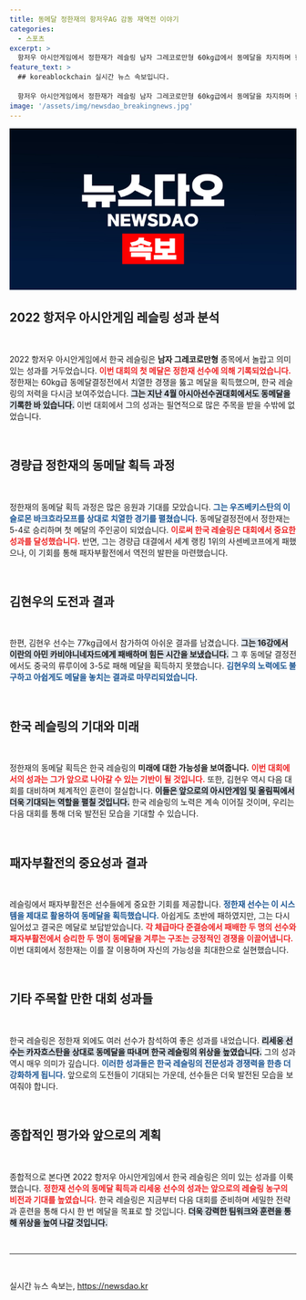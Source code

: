 ```yaml
---
title: 동메달 정한재의 항저우AG 감동 재역전 이야기
categories:
  - 스포츠
excerpt: >
  항저우 아시안게임에서 정한재가 레슬링 남자 그레코로만형 60kg급에서 동메달을 차지하며 한국 레슬링의 첫 메달을 신고했습니다. 결승진출 실패 후 패자부활전에서의 역전극으로 값진 금메달을 쟁취한 그의 이야기, 놓치지 마세요!
feature_text: >
  ## koreablockchain 실시간 뉴스 속보입니다.

  항저우 아시안게임에서 정한재가 레슬링 남자 그레코로만형 60kg급에서 동메달을 차지하며 한국 레슬링의 첫 메달을 신고했습니다. 결승진출 실패 후 패자부활전에서의 역전극으로 값진 금메달을 쟁취한 그의 이야기, 놓치지 마세요!
image: '/assets/img/newsdao_breakingnews.jpg'
---
```


<p><img src="/assets/img/newsdao_breakingnews.jpg" alt="koreablockchain 속보" /></p>

<h2 data-ke-size="size26">2022 항저우 아시안게임 레슬링 성과 분석</h2>

<p data-ke-size="size16">&nbsp;</p>

<p>2022 항저우 아시안게임에서 한국 레슬링은 <strong>남자 그레코로만형</strong> 종목에서 놀랍고 의미 있는 성과를 거두었습니다. <b><span style="color: #ee2323;">이번 대회의 첫 메달은 정한재 선수에 의해 기록되었습니다.</span></b> 정한재는 60kg급 동메달결정전에서 치열한 경쟁을 뚫고 메달을 획득했으며, 한국 레슬링의 저력을 다시금 보여주었습니다. <b><span style="background-color: #21538527;">그는 지난 4월 아시아선수권대회에서도 동메달을 기록한 바 있습니다.</span></b> 이번 대회에서 그의 성과는 필연적으로 많은 주목을 받을 수밖에 없었습니다. </p>

<p data-ke-size="size16">&nbsp;</p>

<h2 data-ke-size="size26">경량급 정한재의 동메달 획득 과정</h2>

<p data-ke-size="size16">&nbsp;</p>

<p>정한재의 동메달 획득 과정은 많은 응원과 기대를 모았습니다. <b><span style="color: #1a5490;">그는 우즈베키스탄의 이슬로몬 바크흐라모프를 상대로 치열한 경기를 펼쳤습니다.</span></b> 동메달결정전에서 정한재는 5-4로 승리하며 첫 메달의 주인공이 되었습니다. <b><span style="color: #ee2323;">이로써 한국 레슬링은 대회에서 중요한 성과를 달성했습니다.</span></b> 반면, 그는 경량급 대결에서 세계 랭킹 1위의 사센베코프에게 패했으나, 이 기회를 통해 패자부활전에서 역전의 발판을 마련했습니다. </p>

<p data-ke-size="size16">&nbsp;</p>

<h2 data-ke-size="size26">김현우의 도전과 결과</h2>

<p data-ke-size="size16">&nbsp;</p>

<p>한편, 김현우 선수는 77kg급에서 참가하여 아쉬운 결과를 남겼습니다. <b><span style="background-color: #21538527;">그는 16강에서 이란의 아민 카비야니네자드에게 패배하며 힘든 시간을 보냈습니다.</span></b> 그 후 동메달 결정전에서도 중국의 류루이에 3-5로 패해 메달을 획득하지 못했습니다. <b><span style="color: #1a5490;">김현우의 노력에도 불구하고 아쉽게도 메달을 놓치는 결과로 마무리되었습니다.</span></b></p>

<p data-ke-size="size16">&nbsp;</p>

<h2 data-ke-size="size26">한국 레슬링의 기대와 미래</h2>

<p data-ke-size="size16">&nbsp;</p>

<p>정한재의 동메달 획득은 한국 레슬링의 <strong>미래에 대한 가능성을 보여줍니다.</strong> <b><span style="color: #ee2323;">이번 대회에서의 성과는 그가 앞으로 나아갈 수 있는 기반이 될 것입니다.</span></b> 또한, 김현우 역시 다음 대회를 대비하며 체계적인 훈련이 절실합니다. <b><span style="background-color: #21538527;">이들은 앞으로의 아시안게임 및 올림픽에서 더욱 기대되는 역할을 펼칠 것입니다.</span></b> 한국 레슬링의 노력은 계속 이어질 것이며, 우리는 다음 대회를 통해 더욱 발전된 모습을 기대할 수 있습니다.</p>

<p data-ke-size="size16">&nbsp;</p>

<h2 data-ke-size="size26">패자부활전의 중요성과 결과</h2>

<p data-ke-size="size16">&nbsp;</p>

<p>레슬링에서 패자부활전은 선수들에게 중요한 기회를 제공합니다. <b><span style="color: #1a5490;">정한재 선수는 이 시스템을 제대로 활용하여 동메달을 획득했습니다.</span></b> 아쉽게도 초반에 패하였지만, 그는 다시 일어섰고 결국은 메달로 보답받았습니다. <b><span style="color: #ee2323;">각 체급마다 준결승에서 패배한 두 명의 선수와 패자부활전에서 승리한 두 명이 동메달을 겨루는 구조는 긍정적인 경쟁을 이끌어냅니다.</span></b> 이번 대회에서 정한재는 이를 잘 이용하며 자신의 가능성을 최대한으로 실현했습니다.</p>

<p data-ke-size="size16">&nbsp;</p>

<h2 data-ke-size="size26">기타 주목할 만한 대회 성과들</h2>

<p data-ke-size="size16">&nbsp;</p>

<p>한국 레슬링은 정한재 외에도 여러 선수가 참석하여 좋은 성과를 내었습니다. <b><span style="background-color: #21538527;">리세웅 선수는 카자흐스탄을 상대로 동메달을 따내며 한국 레슬링의 위상을 높였습니다.</span></b> 그의 성과 역시 매우 의미가 깊습니다. <b><span style="color: #1a5490;">이러한 성과들은 한국 레슬링의 전문성과 경쟁력을 한층 더 강화하게 됩니다.</span></b> 앞으로의 도전들이 기대되는 가운데, 선수들은 더욱 발전된 모습을 보여줘야 합니다.</p>

<p data-ke-size="size16">&nbsp;</p>

<h2 data-ke-size="size26">종합적인 평가와 앞으로의 계획</h2>

<p data-ke-size="size16">&nbsp;</p>

<p>종합적으로 본다면 2022 항저우 아시안게임에서 한국 레슬링은 의미 있는 성과를 이룩했습니다. <b><span style="color: #ee2323;">정한재 선수의 동메달 획득과 리세웅 선수의 성과는 앞으로의 레슬링 농구의 비전과 기대를 높였습니다.</span></b> 한국 레슬링은 지금부터 다음 대회를 준비하며 세밀한 전략과 훈련을 통해 다시 한 번 메달을 목표로 할 것입니다. <b><span style="background-color: #21538527;">더욱 강력한 팀워크와 훈련을 통해 위상을 높여 나갈 것입니다.</span></b></p>

<p data-ke-size="size16">&nbsp;</p>

<hr>

<p data-ke-size="size16">&nbsp;</p>
실시간 뉴스 속보는, <a href="https://newsdao.kr" rel="dofollow">https://newsdao.kr</a>


